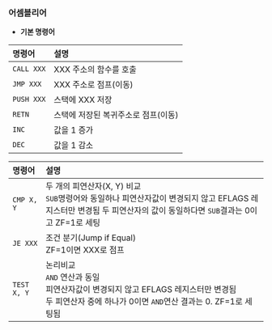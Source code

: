### 어셈블리어

- **기본 명령어**

| 명령어 | 설명 |
|:----------|:----------|
| `CALL XXX` | XXX 주소의 함수를 호출 |
| `JMP XXX` | XXX 주소로 점프(이동) |
| `PUSH XXX` | 스택에 XXX 저장 |
| `RETN` | 스택에 저장된 복귀주소로 점프(이동) |
| `INC` | 값을 1 증가 |
| `DEC` | 값을 1 감소 |



| 명령어 | 설명 |
|:----------|:----------|
| `CMP X, Y` | 두 개의 피연산자(X, Y) 비교<br>`SUB`명령어와 동일하나 피연산자값이 변경되지 않고 EFLAGS 레지스터만 변경됨 두 피연산자의 값이 동일하다면 `SUB`결과는 0이고 ZF=1로 세팅 |
| `JE XXX` | 조건 분기(Jump if Equal)<br>ZF=1이면 XXX로 점프 |
| `TEST X, Y`| 논리비교 <br> `AND` 연산과 동일 <br> 피연산자값이 변경되지 않고 EFLAGS 레지스터만 변경됨 <br> 두 피연산자 중에 하나가 0이면 `AND`연산 결과는 0. ZF=1로 세팅됨|